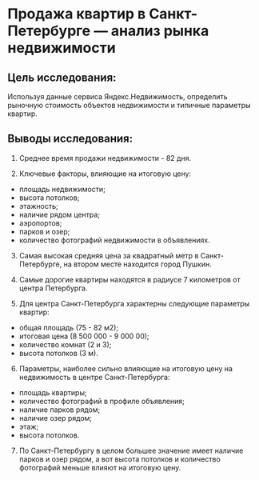 # Продажа квартир в Санкт-Петербурге — анализ рынка недвижимости

## Цель исследования:
Используя данные сервиса Яндекс.Недвижимость, определить рыночную стоимость объектов недвижимости и типичные параметры квартир.

## Выводы исследования:

1. Среднее время продажи недвижимости - 82 дня.

2. Ключевые факторы, влияющие на итоговую цену:
- площадь недвижимости;
- высота потолков;
- этажность;
- наличиe рядом центра;
- аэропортов;
- парков и озер;
- количество фотографий недвижимости в объявлениях.

3. Самая высокая средняя цена за квадратный метр в Санкт-Петербурге, на втором месте находится город Пушкин.

4. Самые дорогие квартиры находятся в радиусе 7 километров от центра Петербурга.

5. Для центра Санкт-Петербурга характерны следующие параметры квартир:
- общая площадь (75 - 82 м2);
- итоговая цена (8 500 000 - 9 000 00);
- количество комнат (2 и 3);
- высота потолков (3 м).

6. Параметры, наиболее сильно влияющие на итоговую цену на недвижимость в центре Санкт-Петербурга:
- площадь квартиры;
- количество фотографий в профиле объявления;
- наличие парков рядом;
- наличие озер рядом;
- этаж;
- высота потолков.

7. По Санкт-Петербургу в целом большее значение имеет наличие парков и озер рядом, а вот высота потолков и количество фотографий меньше влияют на итоговую цену.
